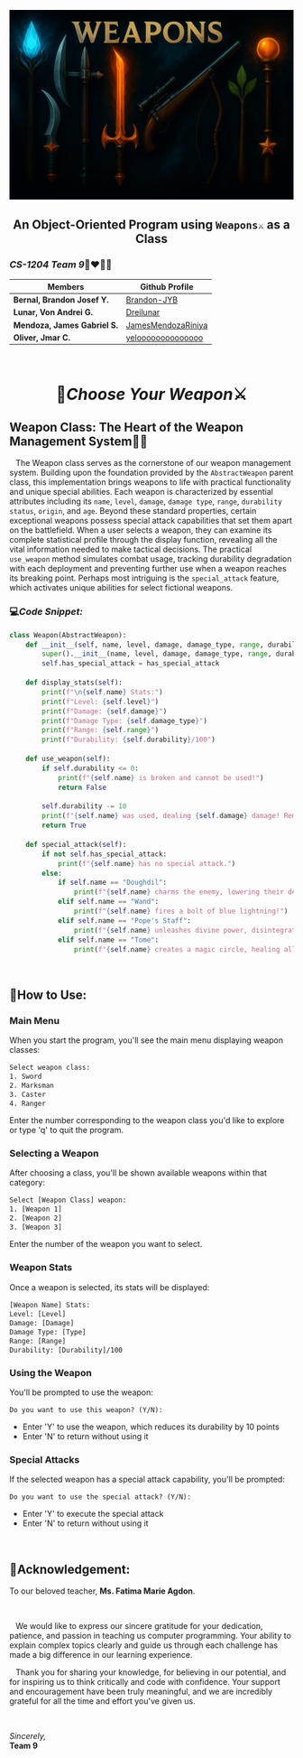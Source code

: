 <p align=center> <img src=Images/Weapons_Banner.png alt="Weapons Banner">

## <p align=center>An Object-Oriented Program using `Weapons⚔️` as a Class

### ***CS-1204 Team 9***🧑‍❤️‍💋‍👨 <br />
| Members                       | Github Profile                                              |
|-------------------------------|-------------------------------------------------------------|
| **Bernal, Brandon Josef Y.**  | [Brandon-JYB](https://github.com/Brandon-JYB)               |
| **Lunar, Von Andrei G.**      | [Dreilunar](https://github.com/DreiLunar)                   |
| **Mendoza, James Gabriel S.** | [JamesMendozaRiniya](https://github.com/JamesMendozaRiniya) |
| **Oliver, Jmar C.**           | [yeloooooooooooooo](https://github.com/yeloooooooooooooo)   |
<br />

# <p align=center> 🏹***Choose Your Weapon***⚔️

## **Weapon Class: The Heart of the Weapon Management System🧙‍♂️**
&ensp; The Weapon class serves as the cornerstone of our weapon management system. Building upon the foundation provided by the `AbstractWeapon` parent class, this implementation brings weapons to life with practical functionality and unique special abilities.
Each weapon is characterized by essential attributes including its `name`, `level`, `damage`, `damage type`, `range`, `durability status`, `origin`, and `age`. Beyond these standard properties, certain exceptional weapons possess special attack capabilities that set them apart on the battlefield.
When a user selects a weapon, they can examine its complete statistical profile through the display function, revealing all the vital information needed to make tactical decisions. The practical `use_weapon` method simulates combat usage, tracking durability degradation with each deployment and preventing further use when a weapon reaches its breaking point.
Perhaps most intriguing is the `special_attack` feature, which activates unique abilities for select fictional weapons.

### 💻*Code Snippet:*
```python
class Weapon(AbstractWeapon):
    def __init__(self, name, level, damage, damage_type, range, durability, origin, age, has_special_attack=False):
        super().__init__(name, level, damage, damage_type, range, durability, origin, age)
        self.has_special_attack = has_special_attack

    def display_stats(self):
        print(f"\n{self.name} Stats:")
        print(f"Level: {self.level}")
        print(f"Damage: {self.damage}")
        print(f"Damage Type: {self.damage_type}")
        print(f"Range: {self.range}")
        print(f"Durability: {self.durability}/100")

    def use_weapon(self):
        if self.durability <= 0:
            print(f"{self.name} is broken and cannot be used!")
            return False

        self.durability -= 10
        print(f"{self.name} was used, dealing {self.damage} damage! Remaining durability: {self.durability}/100")
        return True

    def special_attack(self):
        if not self.has_special_attack:
            print(f"{self.name} has no special attack.")
        else:
            if self.name == "Doughdil":
                print(f"{self.name} charms the enemy, lowering their defenses!")
            elif self.name == "Wand":
                print(f"{self.name} fires a bolt of blue lightning!")
            elif self.name == "Pope's Staff":
                print(f"{self.name} unleashes divine power, disintegrating every enemy target!")
            elif self.name == "Tome":
                print(f"{self.name} creates a magic circle, healing all allies in a wide-range area!")
```


<br />

## 📜How to Use:
### Main Menu
When you start the program, you'll see the main menu displaying weapon classes:

```
Select weapon class:
1. Sword
2. Marksman
3. Caster
4. Ranger
```
Enter the number corresponding to the weapon class you'd like to explore or type 'q' to quit the program.

### Selecting a Weapon
After choosing a class, you'll be shown available weapons within that category:

```
Select [Weapon Class] weapon:
1. [Weapon 1]
2. [Weapon 2]
3. [Weapon 3]
```
Enter the number of the weapon you want to select.

### Weapon Stats
Once a weapon is selected, its stats will be displayed:

```
[Weapon Name] Stats:
Level: [Level]
Damage: [Damage]
Damage Type: [Type]
Range: [Range]
Durability: [Durability]/100
```
### Using the Weapon
You'll be prompted to use the weapon:

```
Do you want to use this weapon? (Y/N):
```
- Enter 'Y' to use the weapon, which reduces its durability by 10 points
- Enter 'N' to return without using it

### Special Attacks
If the selected weapon has a special attack capability, you'll be prompted:
```
Do you want to use the special attack? (Y/N):
```
- Enter 'Y' to execute the special attack
- Enter 'N' to return without using it

<br />

## **🙇Acknowledgement:**
To our beloved teacher, **Ms. Fatima Marie Agdon**.

<br />

&ensp; We would like to express our sincere gratitude for your dedication, patience, and passion in teaching us computer programming. Your ability to explain complex topics clearly and guide us through each challenge has made a big difference in our learning experience.

&ensp; Thank you for sharing your knowledge, for believing in our potential, and for inspiring us to think critically and code with confidence. Your support and encouragement have been truly meaningful, and we are incredibly grateful for all the time and effort you've given us.

<br />

*Sincerely,* <br />
**Team 9**